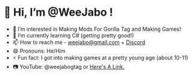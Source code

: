 # 👋 Hi, I’m @WeeJabo !
- 👀 I’m interested in Making Mods For Gorilla Tag and Making Games!
- 🌱 I’m currently learning C# (getting pretty good!)
- 📫 How to reach me - weejabo@gmail.com + [Discord](https://discord.com/users/1053366861829525535)
- 😄 Pronouns: He/Him
- ⚡ Fun fact: I got into making games at a pretty young age (about 10-11)
-  📷 YouTube: @weejabogtag or [Here's A Link.](https://www.youtube.com/@weejabogtag)

<!---
WeeJabo/WeeJabo is a ✨ special ✨ repository because its `README.md` (this file) appears on your GitHub profile.
You can click the Preview link to take a look at your changes.
--->
